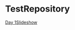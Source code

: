 # TestRepository
[Day 1Slideshow](https://docs.google.com/presentation/d/1HEjQ4ieu8HD2KLGG02gQkyqXb_x0VmV-OwCx61TYtgA/edit?usp=sharing)
